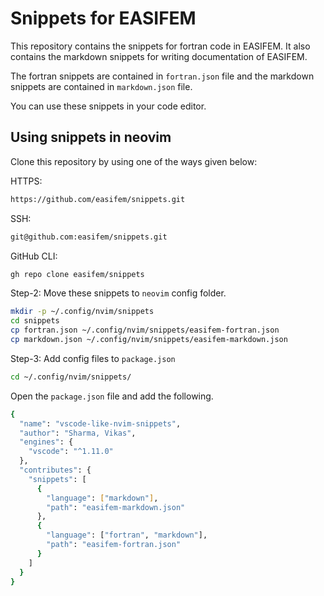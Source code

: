 # Snippets for EASIFEM

This repository contains the snippets for fortran code in EASIFEM. It also contains the markdown snippets for writing documentation of EASIFEM.

The fortran snippets are contained in `fortran.json` file and the markdown snippets are contained in `markdown.json` file.

You can use these snippets in your code editor.

## Using snippets in neovim

Clone this repository by using one of the ways given below:

HTTPS:

```bash 
https://github.com/easifem/snippets.git
```

SSH:

```bash
git@github.com:easifem/snippets.git
```

GitHub CLI:

```bash
gh repo clone easifem/snippets
```

Step-2: Move these snippets to `neovim` config folder. 

```bash 
mkdir -p ~/.config/nvim/snippets
cd snippets
cp fortran.json ~/.config/nvim/snippets/easifem-fortran.json
cp markdown.json ~/.config/nvim/snippets/easifem-markdown.json
```

Step-3: Add config files to `package.json`

```bash 
cd ~/.config/nvim/snippets/
```

Open the `package.json` file and add the following.

```bash
{
  "name": "vscode-like-nvim-snippets",
  "author": "Sharma, Vikas",
  "engines": {
    "vscode": "^1.11.0"
  },
  "contributes": {
    "snippets": [
      {
        "language": ["markdown"],
        "path": "easifem-markdown.json"
      },
      {
        "language": ["fortran", "markdown"],
        "path": "easifem-fortran.json"
      }
    ]
  }
}
```


